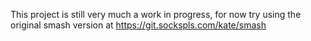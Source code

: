 This project is still very much a work in progress, for now try using the original smash version at https://git.sockspls.com/kate/smash
